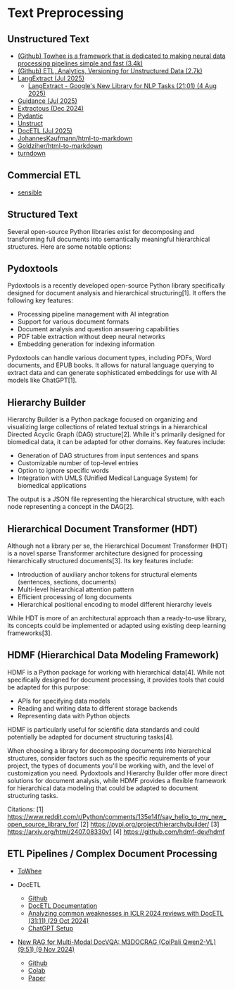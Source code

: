 # Text Preprocessing


## Unstructured Text

* [(Github) Towhee is a framework that is dedicated to making neural data processing pipelines simple and fast (3.4k)](https://github.com/towhee-io/towhee)
* [(Github) ETL, Analytics, Versioning for Unstructured Data (2.7k)](https://github.com/iterative/datachain)
* [LangExtract (Jul 2025)](https://github.com/google/langextract)
  - [LangExtract - Google's New Library for NLP Tasks (21:01) (4 Aug 2025)](https://www.youtube.com/watch?v=t-53fouKqWI)
* [Guidance (Jul 2025)](https://github.com/guidance-ai/guidance)
* [Extractous (Dec 2024)](https://github.com/yobix-ai/extractous)
* [Pydantic]()
* [Unstruct](https://github.com/Zipstack/unstract)
* [DocETL (Jul 2025)](https://github.com/ucbepic/docetl)
* [JohannesKaufmann/html-to-markdown](https://github.com/JohannesKaufmann/html-to-markdown)
* [Goldziher/html-to-markdown](https://github.com/Goldziher/html-to-markdown)
* [turndown](https://github.com/mixmark-io/turndown)

## Commercial ETL

* [sensible](https://www.sensible.so/)
  
## Structured Text

Several open-source Python libraries exist for decomposing and transforming full documents into semantically meaningful hierarchical structures. Here are some notable options:

## Pydoxtools

Pydoxtools is a recently developed open-source Python library specifically designed for document analysis and hierarchical structuring[1]. It offers the following key features:

- Processing pipeline management with AI integration
- Support for various document formats
- Document analysis and question answering capabilities
- PDF table extraction without deep neural networks
- Embedding generation for indexing information

Pydoxtools can handle various document types, including PDFs, Word documents, and EPUB books. It allows for natural language querying to extract data and can generate sophisticated embeddings for use with AI models like ChatGPT[1].

## Hierarchy Builder

Hierarchy Builder is a Python package focused on organizing and visualizing large collections of related textual strings in a hierarchical Directed Acyclic Graph (DAG) structure[2]. While it's primarily designed for biomedical data, it can be adapted for other domains. Key features include:

- Generation of DAG structures from input sentences and spans
- Customizable number of top-level entries
- Option to ignore specific words
- Integration with UMLS (Unified Medical Language System) for biomedical applications

The output is a JSON file representing the hierarchical structure, with each node representing a concept in the DAG[2].

## Hierarchical Document Transformer (HDT)

Although not a library per se, the Hierarchical Document Transformer (HDT) is a novel sparse Transformer architecture designed for processing hierarchically structured documents[3]. Its key features include:

- Introduction of auxiliary anchor tokens for structural elements (sentences, sections, documents)
- Multi-level hierarchical attention pattern
- Efficient processing of long documents
- Hierarchical positional encoding to model different hierarchy levels

While HDT is more of an architectural approach than a ready-to-use library, its concepts could be implemented or adapted using existing deep learning frameworks[3].

## HDMF (Hierarchical Data Modeling Framework)

HDMF is a Python package for working with hierarchical data[4]. While not specifically designed for document processing, it provides tools that could be adapted for this purpose:

- APIs for specifying data models
- Reading and writing data to different storage backends
- Representing data with Python objects

HDMF is particularly useful for scientific data standards and could potentially be adapted for document structuring tasks[4].

When choosing a library for decomposing documents into hierarchical structures, consider factors such as the specific requirements of your project, the types of documents you'll be working with, and the level of customization you need. Pydoxtools and Hierarchy Builder offer more direct solutions for document analysis, while HDMF provides a flexible framework for hierarchical data modeling that could be adapted to document structuring tasks.

Citations:
[1] https://www.reddit.com/r/Python/comments/135e14f/say_hello_to_my_new_open_source_library_for/
[2] https://pypi.org/project/hierarchybuilder/
[3] https://arxiv.org/html/2407.08330v1
[4] https://github.com/hdmf-dev/hdmf


## ETL Pipelines / Complex Document Processing

* [ToWhee](https://github.com/towhee-io/towhee)
* DocETL
  * [Github](https://github.com/ucbepic/docetl)
  * [DocETL Documentation](https://ucbepic.github.io/docetl/installation/)
  * [Analyzing common weaknesses in ICLR 2024 reviews with DocETL (31:11) (29 Oct 2024)](https://www.youtube.com/watch?v=IlgueVqtHGo)
  * [ChatGPT Setup](https://chatgpt.com/share/672b25a2-2314-800d-8caf-a6b958aefa93)

* [New RAG for Multi-Modal DocVQA: M3DOCRAG (ColPali Qwen2-VL) (9:51) (9 Nov 2024)](https://www.youtube.com/watch?v=E3ELon1uh4A)
  * [Github](https://github.com/merveenoyan/smol-vision/blob/main/ColPali_%2B_Qwen2_VL.ipynb)
  * [Colab](https://colab.research.google.com/github/merveenoyan/smol-vision/blob/main/ColPali_%2B_Qwen2_VL.ipynb)
  * [Paper](https://arxiv.org/pdf/2411.04952)